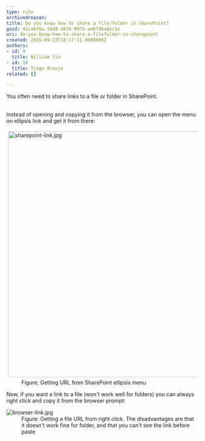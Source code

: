 ```yaml
---
type: rule
archivedreason: 
title: Do you know how to share a file/folder in SharePoint?
guid: d1cab76a-50d8-4039-9975-ae6796a6ec1e
uri: do-you-know-how-to-share-a-filefolder-in-sharepoint
created: 2015-09-23T18:17:11.0000000Z
authors:
- id: 9
  title: William Yin
- id: 16
  title: Tiago Araujo
related: []

---
```



You often need to share&#160;links&#160;to a file or folder in SharePoint. ​
<br><excerpt class='endintro'></excerpt><br>
<p>Instead of opening and&#160;​copying it from the browser, you can open the menu on ellipsis link and get it from there&#58;</p><dl class="goodImage"><dt> 
      <img src="/PublishingImages/sharepoint-link.jpg" alt="sharepoint-link.jpg" style="width&#58;650px;margin&#58;5px;" /> 
   </dt><dd>Figure&#58; Getting URL&#160;from SharePoint ellipsis menu</dd></dl><p>Now, if you want a link to a file (won't work well for folders)&#160;you can always​ right click and copy it from the browser prompt&#58;</p><dl class="image"><dt> 
      <img src="/PublishingImages/browser-link.jpg" alt="browser-link.jpg" /> 
   </dt><dd>Figure&#58; Getting a file&#160;URL from right click. The&#160;disadvantages&#160;are that it doesn't work fine for folder, and&#160;that you can't see the link before paste​</dd></dl>



